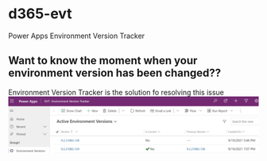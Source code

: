 # d365-evt
 Power Apps Environment Version Tracker

## Want to know the moment when your environment version has been changed??
Environment Version Tracker is the solution fo resolving this issue
![Screenshot](imgs/evt_main_app.png)

